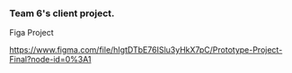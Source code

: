 ### Team 6's client project.

Figa Project

https://www.figma.com/file/hIgtDTbE76ISlu3yHkX7pC/Prototype-Project-Final?node-id=0%3A1
